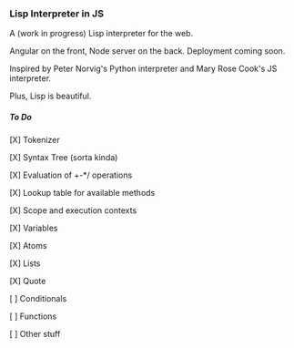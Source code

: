 ### Lisp Interpreter in JS ###

A (work in progress) Lisp interpreter for the web.

Angular on the front, Node server on the back. Deployment coming soon.

Inspired by Peter Norvig's Python interpreter and Mary Rose Cook's JS interpreter.

Plus, Lisp is beautiful.

##### To Do #####

[X] Tokenizer

[X] Syntax Tree (sorta kinda)

[X] Evaluation of +-*/ operations

[X] Lookup table for available methods

[X] Scope and execution contexts

[X] Variables

[X] Atoms

[X] Lists

[X] Quote

[ ] Conditionals

[ ] Functions

[ ] Other stuff
